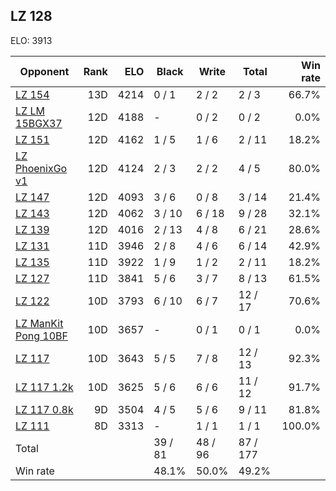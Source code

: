 ## LZ 128 ##

ELO: 3913

Opponent | Rank | ELO | Black | Write | Total | Win rate
---------|-----:|----:|-------|-------|-------|-------:
[LZ 154](LZ%20154.md) | 13D | 4214 | 0 / 1 | 2 / 2 | 2 / 3 | 66.7%
[LZ LM 15BGX37](LZ%20LM%2015BGX37.md) | 12D | 4188 | - | 0 / 2 | 0 / 2 | 0.0%
[LZ 151](LZ%20151.md) | 12D | 4162 | 1 / 5 | 1 / 6 | 2 / 11 | 18.2%
[LZ PhoenixGo v1](LZ%20PhoenixGo%20v1.md) | 12D | 4124 | 2 / 3 | 2 / 2 | 4 / 5 | 80.0%
[LZ 147](LZ%20147.md) | 12D | 4093 | 3 / 6 | 0 / 8 | 3 / 14 | 21.4%
[LZ 143](LZ%20143.md) | 12D | 4062 | 3 / 10 | 6 / 18 | 9 / 28 | 32.1%
[LZ 139](LZ%20139.md) | 12D | 4016 | 2 / 13 | 4 / 8 | 6 / 21 | 28.6%
[LZ 131](LZ%20131.md) | 11D | 3946 | 2 / 8 | 4 / 6 | 6 / 14 | 42.9%
[LZ 135](LZ%20135.md) | 11D | 3922 | 1 / 9 | 1 / 2 | 2 / 11 | 18.2%
[LZ 127](LZ%20127.md) | 11D | 3841 | 5 / 6 | 3 / 7 | 8 / 13 | 61.5%
[LZ 122](LZ%20122.md) | 10D | 3793 | 6 / 10 | 6 / 7 | 12 / 17 | 70.6%
[LZ ManKit Pong 10BF](LZ%20ManKit%20Pong%2010BF.md) | 10D | 3657 | - | 0 / 1 | 0 / 1 | 0.0%
[LZ 117](LZ%20117.md) | 10D | 3643 | 5 / 5 | 7 / 8 | 12 / 13 | 92.3%
[LZ 117 1.2k](LZ%20117%201.2k.md) | 10D | 3625 | 5 / 6 | 6 / 6 | 11 / 12 | 91.7%
[LZ 117 0.8k](LZ%20117%200.8k.md) | 9D | 3504 | 4 / 5 | 5 / 6 | 9 / 11 | 81.8%
[LZ 111](LZ%20111.md) | 8D | 3313 | - | 1 / 1 | 1 / 1 | 100.0%
Total | | | 39 / 81 | 48 / 96 | 87 / 177 | 
Win rate| | | 48.1% | 50.0% | 49.2% | 
